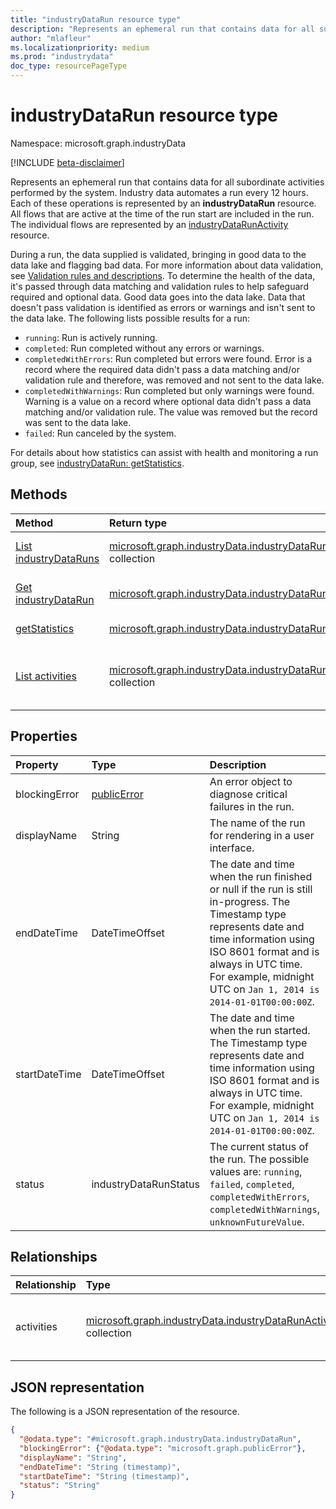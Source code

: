 ```yaml
---
title: "industryDataRun resource type"
description: "Represents an ephemeral run that contains data for all subordinate activities performed by the system."
author: "mlafleur"
ms.localizationpriority: medium
ms.prod: "industrydata"
doc_type: resourcePageType
---
```


# industryDataRun resource type

Namespace: microsoft.graph.industryData

[!INCLUDE [beta-disclaimer](../../includes/beta-disclaimer.md)]

Represents an ephemeral run that contains data for all subordinate activities performed by the system. Industry data automates a run every 12 hours. Each of these operations is represented by an **industryDataRun** resource. All flows that are active at the time of the run start are included in the run. The individual flows are represented by an [industryDataRunActivity](industrydata-industrydatarunactivity.md) resource.

During a run, the data supplied is validated, bringing in good data to the data lake and flagging bad data. For more information about data validation, see [Validation rules and descriptions](/schooldatasync/Validation-rules-and-descriptions.md). To determine the health of the data, it's passed through data matching and validation rules to help safeguard required and optional data. Good data goes into the data lake. Data that doesn't pass validation is identified as errors or warnings and isn't sent to the data lake. The following lists possible results for a run:

- `running`: Run is actively running.
- `completed`: Run completed without any errors or warnings.
- `completedWithErrors`: Run completed but errors were found. Error is a record where the required data didn't pass a data matching and/or validation rule and therefore, was removed and not sent to the data lake.
- `completedWithWarnings`: Run completed but only warnings were found. Warning is a value on a record where optional data didn't pass a data matching and/or validation rule. The value was removed but the record was sent to the data lake.
- `failed`: Run canceled by the system.

For details about how statistics can assist with health and monitoring a run group, see [industryDataRun: getStatistics](../api/industrydata-industrydatarun-getstatistics.md).

## Methods

| Method                                                                     | Return type                                                                                                             | Description                                                                                                         |
| :------------------------------------------------------------------------- | :---------------------------------------------------------------------------------------------------------------------- | :------------------------------------------------------------------------------------------------------------------ |
| [List industryDataRuns](../api/industrydata-industrydataroot-list-runs.md) | [microsoft.graph.industryData.industryDataRun](../resources/industrydata-industrydatarun.md) collection                 | Get a list of the [industryDataRun](../resources/industrydata-industrydatarun.md) objects and their properties.     |
| [Get industryDataRun](../api/industrydata-industrydatarun-get.md)          | [microsoft.graph.industryData.industryDataRun](../resources/industrydata-industrydatarun.md)                            | Read the properties and relationships of an [industryDataRun](../resources/industrydata-industrydatarun.md) object. |
| [getStatistics](../api/industrydata-industrydatarun-getstatistics.md)      | [microsoft.graph.industryData.industryDataRunStatistics](../resources/industrydata-industrydatarunstatistics.md)        | Calculate statistics for a run group.                                                                              |
| [List activities](../api/industrydata-industrydatarun-list-activities.md)  | [microsoft.graph.industryData.industryDataRunActivity](../resources/industrydata-industrydatarunactivity.md) collection | Get the **industryDataRunActivity** resources from the **activities** navigation property.                                  |

## Properties

| Property      | Type                                                       | Description                                                                                                                                                 |
| :------------ | :--------------------------------------------------------- | :---------------------------------------------------------------------------------------------------------------------------------------------------------- |
| blockingError | [publicError](../resources/publicerror.md) | An error object to diagnose critical failures in the run.                                                                                                   |
| displayName   | String                                                     | The name of the run for rendering in a user interface.                                                                                                      |
| endDateTime   | DateTimeOffset                                             | The date and time when the run finished or null if the run is still in-progress. The Timestamp type represents date and time information using ISO 8601 format and is always in UTC time. For example, midnight UTC on `Jan 1, 2014 is 2014-01-01T00:00:00Z`.                                                                     |
| startDateTime | DateTimeOffset                                             | The date and time when the run started. The Timestamp type represents date and time information using ISO 8601 format and is always in UTC time. For example, midnight UTC on `Jan 1, 2014 is 2014-01-01T00:00:00Z`.                                                                                                               |
| status        | industryDataRunStatus                                      | The current status of the run. The possible values are: `running`, `failed`, `completed`, `completedWithErrors`, `completedWithWarnings`, `unknownFutureValue`. |

## Relationships

| Relationship | Type                                                                                                                    | Description                                     |
| :----------- | :---------------------------------------------------------------------------------------------------------------------- | :---------------------------------------------- |
| activities   | [microsoft.graph.industryData.industryDataRunActivity](../resources/industrydata-industrydatarunactivity.md) collection | The set of activities performed during the run. |

## JSON representation

The following is a JSON representation of the resource.

<!-- {
  "blockType": "resource",
  "keyProperty": "id",
  "@odata.type": "microsoft.graph.industryData.industryDataRun",
  "openType": false
}
-->

```json
{
  "@odata.type": "#microsoft.graph.industryData.industryDataRun",
  "blockingError": {"@odata.type": "microsoft.graph.publicError"},
  "displayName": "String",
  "endDateTime": "String (timestamp)",
  "startDateTime": "String (timestamp)",
  "status": "String"
}
```
